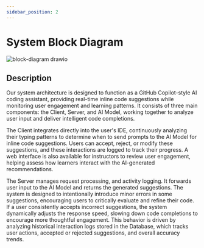 ```yaml
---
sidebar_position: 2
---
```


# System Block Diagram

![block-diagram drawio](https://github.com/user-attachments/assets/10f36440-005d-4542-b76f-d8fd2720e426)

## Description

Our system architecture is designed to function as a GitHub Copilot-style AI coding assistant, providing real-time inline code suggestions while monitoring user engagement and learning patterns. It consists of three main components: the Client, Server, and AI Model, working together to analyze user input and deliver intelligent code completions.

The Client integrates directly into the user's IDE, continuously analyzing their typing patterns to determine when to send prompts to the AI Model for inline code suggestions. Users can accept, reject, or modify these suggestions, and these interactions are logged to track their progress. A web interface is also available for instructors to review user engagement, helping assess how learners interact with the AI-generated recommendations.

The Server manages request processing, and activity logging. It forwards user input to the AI Model and returns the generated suggestions. The system is designed to intentionally introduce minor errors in some suggestions, encouraging users to critically evaluate and refine their code. If a user consistently accepts incorrect suggestions, the system dynamically adjusts the response speed, slowing down code completions to encourage more thoughtful engagement. This behavior is driven by analyzing historical interaction logs stored in the Database, which tracks user actions, accepted or rejected suggestions, and overall accuracy trends.
